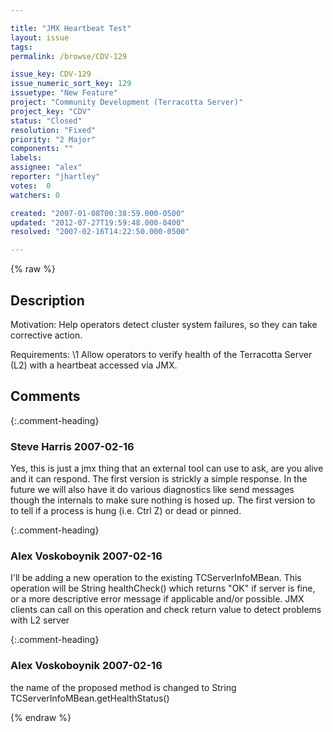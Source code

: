 ```yaml
---

title: "JMX Heartbeat Test"
layout: issue
tags: 
permalink: /browse/CDV-129

issue_key: CDV-129
issue_numeric_sort_key: 129
issuetype: "New Feature"
project: "Community Development (Terracotta Server)"
project_key: "CDV"
status: "Closed"
resolution: "Fixed"
priority: "2 Major"
components: ""
labels: 
assignee: "alex"
reporter: "jhartley"
votes:  0
watchers: 0

created: "2007-01-08T00:38:59.000-0500"
updated: "2012-07-27T19:59:48.000-0400"
resolved: "2007-02-16T14:22:50.000-0500"

---
```




{% raw %}



## Description

<div markdown="1" class="description">

Motivation:
Help operators detect cluster system failures, so they can take corrective action.

Requirements:
    \1 Allow operators to verify health of the Terracotta Server (L2) with a heartbeat accessed via JMX.


</div>

## Comments


{:.comment-heading}
### **Steve Harris** <span class="date">2007-02-16</span>

<div markdown="1" class="comment">

Yes, this is just a jmx thing that an external tool can use to ask, are you alive and it can respond.
The first version is strickly a simple response. In the future we will also have it do various diagnostics
like send messages though the internals to make sure nothing is hosed up. The first version to to
tell if a process is hung (i.e. Ctrl Z) or dead or pinned.

</div>


{:.comment-heading}
### **Alex Voskoboynik** <span class="date">2007-02-16</span>

<div markdown="1" class="comment">

I'll be adding a new operation to the existing TCServerInfoMBean.
This operation will be String healthCheck() which returns "OK" if server is fine,
or a more descriptive error message if applicable and/or possible.
JMX clients can call on this operation and check return value to detect problems with L2 server

</div>


{:.comment-heading}
### **Alex Voskoboynik** <span class="date">2007-02-16</span>

<div markdown="1" class="comment">

the name of the proposed method is changed to String TCServerInfoMBean.getHealthStatus()

</div>



{% endraw %}
